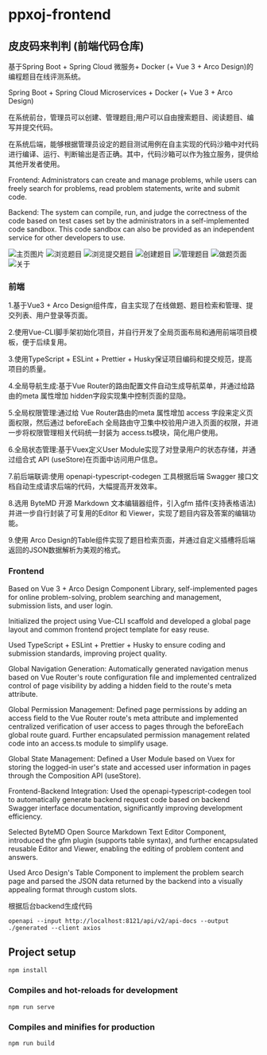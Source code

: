 # ppxoj-frontend
## 皮皮码来判判 (前端代码仓库)

基于Spring Boot + Spring Cloud 微服务+ Docker (+ Vue 3 + Arco Design)的编程题目在线评测系统。

Spring Boot + Spring Cloud Microservices + Docker (+ Vue 3 + Arco Design)

在系统前台，管理员可以创建、管理题目;用户可以自由搜索题目、阅读题目、编写并提交代码。

在系统后端，能够根据管理员设定的题目测试用例在自主实现的代码沙箱中对代码进行编译、运行、判断输出是否正确。其中，代码沙箱可以作为独立服务，提供给其他开发者使用。

Frontend: Administrators can create and manage problems, while users can freely search for problems, read problem statements, write and submit code.

Backend: The system can compile, run, and judge the correctness of the code based on test cases set by the administrators in a self-implemented code sandbox. This code sandbox can also be provided as an independent service for other developers to use.

![主页图片](https://github.com/pipixiangz/ppxoj-frontend/blob/main/imgs/mainPage.jpg)
![浏览题目](https://github.com/pipixiangz/ppxoj-frontend/blob/main/imgs/questionView.jpg)
![浏览提交题目](https://github.com/pipixiangz/ppxoj-frontend/blob/main/imgs/questionSubmitView.jpg)
![创建题目](https://github.com/pipixiangz/ppxoj-frontend/blob/main/imgs/createQuestionView.jpg)
![管理题目](https://github.com/pipixiangz/ppxoj-frontend/blob/main/imgs/manageQuestionView.jpg)
![做题页面](https://github.com/pipixiangz/ppxoj-frontend/blob/main/imgs/doQuestion.jpg)
![关于](https://github.com/pipixiangz/ppxoj-frontend/blob/main/imgs/about.png)

### 前端

1.基于Vue3 + Arco Design组件库，自主实现了在线做题、题目检索和管理、提交列表、用户登录等页面。

2.使用Vue-CLI脚手架初始化项目，并自行开发了全局页面布局和通用前端项目模板，便于后续复用。

3.使用TypeScript + ESLint + Prettier + Husky保证项目编码和提交规范，提高项目的质量。

4.全局导航生成:基于Vue Router的路由配置文件自动生成导航菜单，并通过给路由的meta 属性增加 hidden字段实现集中控制页面的显隐。

5.全局权限管理:通过给 Vue Router路由的meta 属性增加 access 字段来定义页面权限，然后通过 beforeEach 全局路由守卫集中校验用户进入页面的权限，并进一步将权限管理相关代码统一封装为 access.ts模块，简化用户使用。

6.全局状态管理:基于Vuex定义User Module实现了对登录用户的状态存储，并通过组合式 API (useStore)在页面中访问用户信息。

7.前后端联调:使用 openapi-typescript-codegen 工具根据后端 Swagger 接口文档自动生成请求后端的代码，大幅提高开发效率。

8.选用 ByteMD 开源 Markdown 文本编辑器组件，引入gfm 插件(支持表格语法)并进一步自行封装了可复用的Editor 和 Viewer，实现了题目内容及答案的编辑功能。

9.使用 Arco Design的Table组件实现了题目检索页面，并通过自定义插槽将后端返回的JSON数据解析为美观的格式。

### Frontend

Based on Vue 3 + Arco Design Component Library, self-implemented pages for online problem-solving, problem searching and management, submission lists, and user login.

Initialized the project using Vue-CLI scaffold and developed a global page layout and common frontend project template for easy reuse.

Used TypeScript + ESLint + Prettier + Husky to ensure coding and submission standards, improving project quality.

Global Navigation Generation: Automatically generated navigation menus based on Vue Router's route configuration file and implemented centralized control of page visibility by adding a hidden field to the route's meta attribute.

Global Permission Management: Defined page permissions by adding an access field to the Vue Router route's meta attribute and implemented centralized verification of user access to pages through the beforeEach global route guard. Further encapsulated permission management related code into an access.ts module to simplify usage.

Global State Management: Defined a User Module based on Vuex for storing the logged-in user's state and accessed user information in pages through the Composition API (useStore).

Frontend-Backend Integration: Used the openapi-typescript-codegen tool to automatically generate backend request code based on backend Swagger interface documentation, significantly improving development efficiency.

Selected ByteMD Open Source Markdown Text Editor Component, introduced the gfm plugin (supports table syntax), and further encapsulated reusable Editor and Viewer, enabling the editing of problem content and answers.

Used Arco Design's Table Component to implement the problem search page and parsed the JSON data returned by the backend into a visually appealing format through custom slots.

根据后台backend生成代码

```
openapi --input http://localhost:8121/api/v2/api-docs --output ./generated --client axios
```

## Project setup
```
npm install
```

### Compiles and hot-reloads for development
```
npm run serve
```

### Compiles and minifies for production
```
npm run build
```

